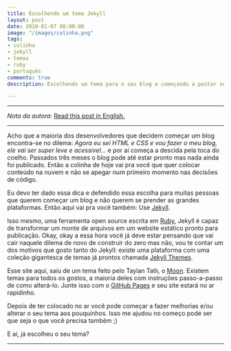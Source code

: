 ```yaml
---
title: Escolhendo um tema Jekyll
layout: post
date: 2018-01-07 08:00:00
image: "/images/colinha.png"
tags:
- colinha
- jekyll
- temas
- ruby
- português
comments: true
description: Escolhendo um tema para o seu blog e começando a postar sem demora

---
```

***

_Nota da autora:_ [Read this post in English.](https://jtemporal.com/choosing-a-jekyll-theme/)

***

Acho que a maioria dos desenvolvedores que decidem começar um blog encontra-se no dilema: _Agora eu sei HTML e CSS e vou fazer o meu blog, ele vai ser super leve e acessível..._ e por aí começa a descida pela toca do coelho. Passados três meses o blog pode até estar pronto mas nada ainda foi publicado. Então a colinha de hoje vai pra você que quer colocar conteúdo na nuvem e não se apegar num primeiro momento nas decisões de código.

Eu devo ter dado essa dica e defendido essa escolha para muitas pessoas que querem começar um blog e não querem se prender as grandes plataformas. Então aqui vai pra você também: Use [Jekyll](https://jekyllrb.com/).

Isso mesmo, uma ferramenta open source escrita em [Ruby](http://ruby-lang.org/), Jekyll é capaz de transformar um monte de arquivos em um website estático pronto para publicação. Okay, okay a essa hora você já deve estar pensando que vai cair naquele dilema de novo de construir do zero mas não, vou te contar um dos motivos que gosto tanto do Jekyll: existe uma plataforma com uma coleção gigantesca de temas já prontos chamada [Jekyll Themes](http://jekyllthemes.org/).

Esse site aqui, saiu de um tema feito pelo Taylan Tatlı, o [Moon](http://jekyllthemes.org/themes/moon/). Existem temas para todos os gostos, a maioria deles com instruções passo-a-passo de como alterá-lo. Junte isso com o [GitHub Pages](https://pages.github.com/) e seu site estará no ar rapidinho.

Depois de ter colocado no ar você pode começar a fazer melhorias e/ou alterar o seu tema aos pouquinhos. Isso me ajudou no começo pode ser que seja o que você precisa também ;)

E aí, já escolheu o seu tema?

***
